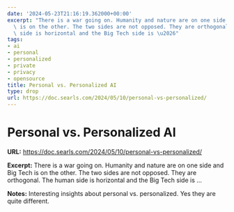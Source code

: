 ```yaml
---
date: '2024-05-23T21:16:19.362000+00:00'
excerpt: "There is a war going on. Humanity and nature are on one side and Big Tech\
  \ is on the other. The two sides are not opposed. They are orthogonal. The human\
  \ side is horizontal and the Big Tech side is \u2026"
tags:
- ai
- personal
- personalized
- private
- privacy
- opensource
title: Personal vs. Personalized AI
type: drop
url: https://doc.searls.com/2024/05/10/personal-vs-personalized/
---
```


# Personal vs. Personalized AI

**URL:** https://doc.searls.com/2024/05/10/personal-vs-personalized/

**Excerpt:** There is a war going on. Humanity and nature are on one side and Big Tech is on the other. The two sides are not opposed. They are orthogonal. The human side is horizontal and the Big Tech side is …

**Notes:**
Interesting insights about personal vs. personalized. Yes they are quite different. 

